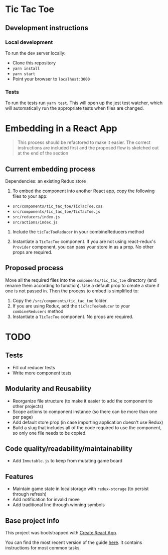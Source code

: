 # Tic Tac Toe

## Development instructions

### Local development
To run the dev server locally:

- Clone this repository
- `yarn install`
- `yarn start`
- Point your browser to `localhost:3000`

### Tests
To run the tests run `yarn test`.  This will open up the jest test watcher, which will automatically run the appropriate tests when files are changed.

# Embedding in a React App

> This process should be refactored to make it easier.  The correct instructions are included first and the proposed flow is sketched out at the end of the section

## Current embedding process

Dependencies: an existing Redux store

1. To embed the component into another React app, copy the following files to your app:
- `src/components/tic_tac_toe/TicTacToe.css`
- `src/components/tic_tac_toe/TicTacToe.js`
- `src/reducers/index.js`
- `src/actions/index.js`

1. Include the `ticTacToeReducer` in your combineReducers method

1. Instantiate a `TicTacToe` component.  If you are not using react-redux's `Provider` component, you can pass your store in as a prop.  No other props are required.

## Proposed process

Move all the required files into the `components/tic_tac_toe` directory (and rename them according to function).  Use a default prop to create a store if one is not passed in.  Then the process to embed is simplified to:

1. Copy the `/src/components/tic_tac_toe` folder
1. If you are using Redux, add the `ticTacToeReducer` to your `combineReducers` method
1. Instantiate a `TicTacToe` component.  No props are required.

# TODO

## Tests
- Fill out reducer tests
- Write more component tests

## Modularity and Reusability
- Reorganize file structure (to make it easier to add the component to other projects)
- Scope actions to component instance (so there can be more than one per page)
- Add default store prop (in case importing application doesn't use Redux)
- Build a slug that includes all of the code required to use the component, so only one file needs to be copied.

## Code quality/readability/maintainability
- Add `Immutable.js` to keep from mutating game board

## Features
- Maintain game state in localstorage with `redux-storage` (to persist through refresh)
- Add notification for invalid move
- Add traditional line through winning symbols

## Base project info
This project was bootstrapped with [Create React App](https://github.com/facebookincubator/create-react-app).

You can find the most recent version of the guide [here](https://github.com/facebookincubator/create-react-app/blob/master/packages/react-scripts/template/README.md).  It contains instructions for most common tasks.

